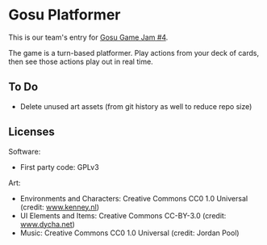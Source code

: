 # Gosu Platformer

This is our team's entry for [Gosu Game Jam #4](https://itch.io/jam/gosu-game-jam-4).

The game is a turn-based platformer. Play actions from your deck of cards, then see those actions play out in real time.

## To Do

- Delete unused art assets (from git history as well to reduce repo size)

## Licenses

Software:
- First party code: GPLv3

Art:
- Environments and Characters: Creative Commons CC0 1.0 Universal (credit: www.kenney.nl)
- UI Elements and Items: Creative Commons CC-BY-3.0 (credit: www.dycha.net)
- Music: Creative Commons CC0 1.0 Universal (credit: Jordan Pool)
